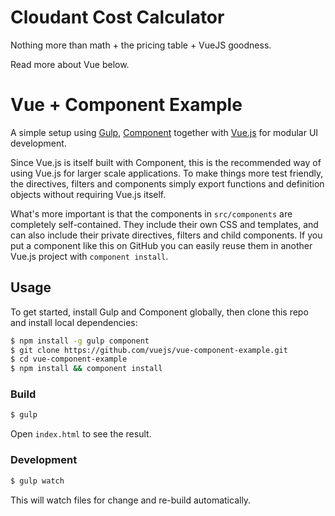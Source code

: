 # Cloudant Cost Calculator

Nothing more than math + the pricing table + VueJS goodness.

Read more about Vue below.

# Vue + Component Example

A simple setup using [Gulp](http://gulpjs.com), [Component](http://github.com/component/component) together with [Vue.js](http://vuejs.org) for modular UI development.

Since Vue.js is itself built with Component, this is the recommended way of using Vue.js for larger scale applications. To make things more test friendly, the directives, filters and components simply export functions and definition objects without requiring Vue.js itself.

What's more important is that the components in `src/components` are completely self-contained. They include their own CSS and templates, and can also include their private directives, filters and child components. If you put a component like this on GitHub you can easily reuse them in another Vue.js project with `component install`.

## Usage

To get started, install Gulp and Component globally, then clone this repo and install local dependencies:

``` bash
$ npm install -g gulp component
$ git clone https://github.com/vuejs/vue-component-example.git
$ cd vue-component-example
$ npm install && component install
```

### Build

``` bash
$ gulp
```

Open `index.html` to see the result.

### Development

``` bash
$ gulp watch
```

This will watch files for change and re-build automatically.
